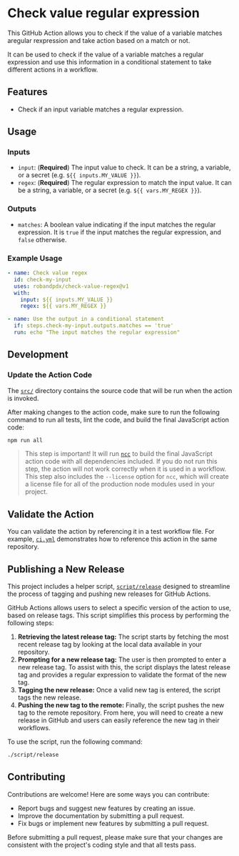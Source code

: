 # Check value regular expression

This GitHub Action allows you to check if the value of a variable matches
aregular rexpression and take action based on a match or not.

It can be used to check if the value of a variable matches a regular expression
and use this information in a conditional statement to take different actions in
a workflow.

## Features

- Check if an input variable matches a regular expression.

## Usage

### Inputs

- `input`: (**Required**) The input value to check. It can be a string, a
  variable, or a secret (e.g. `${{ inputs.MY_VALUE }}`).
- `regex`: (**Required**) The regular expression to match the input value. It
  can be a string, a variable, or a secret (e.g. `${{ vars.MY_REGEX }}`).

### Outputs

- `matches`: A boolean value indicating if the input matches the regular
  expression. It is `true` if the input matches the regular expression, and
  `false` otherwise.

### Example Usage

```yaml
- name: Check value regex
  id: check-my-input
  uses: robandpdx/check-value-regex@v1
  with:
    input: ${{ inputs.MY_VALUE }}
    regex: ${{ vars.MY_REGEX }}

- name: Use the output in a conditional statement
  if: steps.check-my-input.outputs.matches == 'true'
  run: echo "The input matches the regular expression"
```

## Development

### Update the Action Code

The [`src/`](./src/) directory contains the source code that will be run when
the action is invoked.

After making changes to the action code, make sure to run the following command
to run all tests, lint the code, and build the final JavaScript action code:

```bash
npm run all
```

> This step is important! It will run [`ncc`](https://github.com/vercel/ncc) to
> build the final JavaScript action code with all dependencies included. If you
> do not run this step, the action will not work correctly when it is used in a
> workflow. This step also includes the `--license` option for `ncc`, which will
> create a license file for all of the production node modules used in your
> project.

## Validate the Action

You can validate the action by referencing it in a test workflow file. For
example, [`ci.yml`](./.github/workflows/ci.yml) demonstrates how to reference
this action in the same repository.

## Publishing a New Release

This project includes a helper script, [`script/release`](./script/release)
designed to streamline the process of tagging and pushing new releases for
GitHub Actions.

GitHub Actions allows users to select a specific version of the action to use,
based on release tags. This script simplifies this process by performing the
following steps:

1. **Retrieving the latest release tag:** The script starts by fetching the most
   recent release tag by looking at the local data available in your repository.
1. **Prompting for a new release tag:** The user is then prompted to enter a new
   release tag. To assist with this, the script displays the latest release tag
   and provides a regular expression to validate the format of the new tag.
1. **Tagging the new release:** Once a valid new tag is entered, the script tags
   the new release.
1. **Pushing the new tag to the remote:** Finally, the script pushes the new tag
   to the remote repository. From here, you will need to create a new release in
   GitHub and users can easily reference the new tag in their workflows.

To use the script, run the following command:

```bash
./script/release
```

## Contributing

Contributions are welcome! Here are some ways you can contribute:

- Report bugs and suggest new features by creating an issue.
- Improve the documentation by submitting a pull request.
- Fix bugs or implement new features by submitting a pull request.

Before submitting a pull request, please make sure that your changes are
consistent with the project's coding style and that all tests pass.
